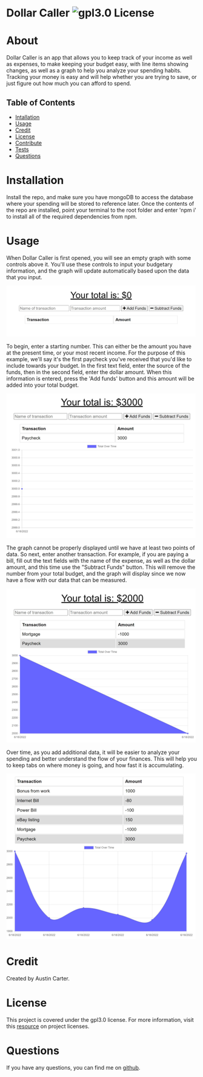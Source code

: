 # Dollar Caller ![gpl3.0 License](https://img.shields.io/badge/license-gpl3.0-blue)

  # About
  Dollar Caller is an app that allows you to keep track of your income as well as expenses, to make keeping your budget easy, with line items showing changes, as well as a graph to help you analyze your spending habits. Tracking your money is easy and will help whether you are trying to save, or just figure out how much you can afford to spend.
  
  ## Table of Contents
  - [Intallation](#installation)
  - [Usage](#usage)
  - [Credit](#credit)
  - [License](#license)
  - [Contribute](#contribute)
  - [Tests](#test)
  - [Questions](#test)

  # Installation
  Install the repo, and make sure you have mongoDB to access the database where your spending will be stored to reference later. Once the contents of the repo are installed, point your terminal to the root folder and enter 'npm i' to install all of the required dependencies from npm. 

  # Usage
  When Dollar Caller is first opened, you will see an empty graph with some controls above it. You'll use these controls to input your budgetary information, and the graph will update automatically based upon the data that you input.

  <img src="./media/screenshot1.jpg" alt="empty graph" width="500"/>

  To begin, enter a starting number. This can either be the amount you have at the present time, or your most recent income. For the purpose of this example, we'll say it's the first paycheck you've received that you'd like to include towards your budget. In the first text field, enter the source of the funds, then in the second field, enter the dollar amount. When this information is entered, press the 'Add funds' button and this amount will be added into your total budget. 

  <img src="./media/screenshot2.jpg" alt="first deposit" width="500"/>

  The graph cannot be properly displayed until we have at least two points of data. So next, enter another transaction. For example, if you are paying a bill, fill out the text fields with the name of the expense, as well as the dollar amount, and this time use the "Subtract Funds" button. This will remove the number from your total budget, and the graph will display since we now have a flow with our data that can be measured. 

  <img src="./media/screenshot3.jpg" alt="graph trending downwards" width="500"/>

  Over time, as you add additional data, it will be easier to analyze your spending and better understand the flow of your finances. This will help you to keep tabs on where money is going, and how fast it is accumulating. 

  <img src="./media/screenshot4.jpg" alt="graph with many data points" width="500"/>


  # Credit
  Created by Austin Carter. 

  # License
  This project is covered under the gpl3.0 license. For more information, visit this [resource](https://choosealicense.com/licenses/) on project licenses.


  # Questions
  If you have any questions, you can find me on [github](https://github.com/auscarter17).
  


